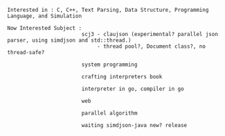     Interested in : C, C++, Text Parsing, Data Structure, Programming Language, and Simulation
    
    Now Interested Subject : 
                            scj3 - claujson (experimental? parallel json parser, using simdjson and std::thread.)
                                 - thread pool?, Document class?, no thread-safe?

                            system programming
                            
                            crafting interpreters book 

                            interpreter in go, compiler in go
                
                            web

                            parallel algorithm

                            waiting simdjson-java new? release
